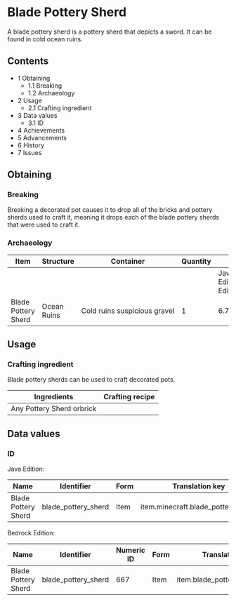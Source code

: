 # Blade Pottery Sherd
A blade pottery sherd is a pottery sherd that depicts a sword. It can be found in cold ocean ruins.

## Contents
- 1 Obtaining
	- 1.1 Breaking
	- 1.2 Archaeology
- 2 Usage
	- 2.1 Crafting ingredient
- 3 Data values
	- 3.1 ID
- 4 Achievements
- 5 Advancements
- 6 History
- 7 Issues

## Obtaining
### Breaking
Breaking a decorated pot causes it to drop all of the bricks and pottery sherds used to craft it, meaning it drops each of the blade pottery sherds that were used to craft it.

### Archaeology
| Item                | Structure   | Container                    | Quantity | Chance                         |
|---------------------|-------------|------------------------------|----------|--------------------------------|
|                     |             |                              |          | Java EditionandBedrock Edition |
| Blade Pottery Sherd | Ocean Ruins | Cold ruins suspicious gravel | 1        | 6.7%                           |

## Usage
### Crafting ingredient
Blade pottery sherds can be used to craft decorated pots.

| Ingredients               | Crafting recipe |
|---------------------------|-----------------|
| Any Pottery Sherd orbrick |                 |

## Data values
### ID
Java Edition:

| Name                | Identifier          | Form | Translation key                    |
|---------------------|---------------------|------|------------------------------------|
| Blade Pottery Sherd | blade_pottery_sherd | Item | item.minecraft.blade_pottery_sherd |

Bedrock Edition:

| Name                | Identifier          | Numeric ID | Form | Translation key               |
|---------------------|---------------------|------------|------|-------------------------------|
| Blade Pottery Sherd | blade_pottery_sherd | 667        | Item | item.blade_pottery_sherd.name |

